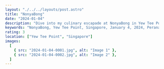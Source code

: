 ```yaml
---
layout: "./../../layouts/post.astro"
title: "NonyaBong"
date: "2024-01-04"
description: "Dive into my culinary escapade at NonyaBong in Yew Tee Point, Singapore, documented on January 4, 2024. Uncover the rich flavors and unique delights of this Nonya culinary haven."
keywords: "NonyaBong, Yew Tee Point, Singapore, January 4, 2024, Peranakan cuisine, culinary exploration, food blog, dining experience, Nonya flavors, Singaporean food, restaurant visit, gastronomic journey."
rating: 3
location: ["Yew Tee Point", "Singapore"]
images:
  [
    { src: "2024-01-04-0001.jpg", alt: "Image 1" },
    { src: "2024-01-04-0002.jpg", alt: "Image 2" },
  ]
---
```

